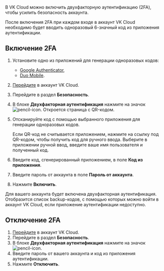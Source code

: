 В VK Cloud можно включить двухфакторную аутентификацию (2FA), чтобы усилить безопасность аккаунта.

После включения 2FA при каждом входе в аккаунт VK Cloud необходимо будет вводить одноразовый 6-значный код из приложения аутентификации.

## Включение 2FA

1. Установите одно из приложений для генерации одноразовых кодов:
   - [Google Authenticator](https://support.google.com/accounts/answer/1066447),
   - [Duo Mobile](https://duo.com/product/trusted-users/two-factor-authentication/duo-mobile).
1. [Перейдите](https://cloud.vk.com/account) в аккаунт VK Cloud.
1. Перейдите в раздел **Безопасность**.
1. В блоке **Двухфакторная аутентификация** нажмите на значок ![pencil-icon](/ru/assets/pencil-icon.svg "inline"). Откроется страница с QR-кодом.
1. Отсканируйте код с помощью выбранного приложения для генерации одноразовых кодов.

   <info>

   Если QR-код не считывается приложением, нажмите на ссылку под QR-кодом, чтобы получить код для ручного ввода. Выберите в приложении ручной ввод, введите ваше имя пользователя и полученный код.

   </info>

1. Введите код, сгенерированный приложением, в поле **Код из приложения**.
1. Введите пароль от аккаунта в поле **Пароль от аккаунта**.
1. Нажмите **Включить**.

Для вашего аккаунта будет включена двухфакторная аутентификация. Отобразится список backup-кодов, с помощью которых можно войти в аккаунт VK Cloud, если приложение аутентификации недоступно.

## Отключение 2FA

1. [Перейдите](https://cloud.vk.com/account) в аккаунт VK Cloud.
1. Перейдите в раздел **Безопасность**.
1. В блоке **Двухфакторная аутентификация** нажмите на значок ![pencil-icon](/ru/assets/pencil-icon.svg "inline").
1. Введите пароль от вашего аккаунта и код из приложения аутентификации.
1. Нажмите **Отключить**.
